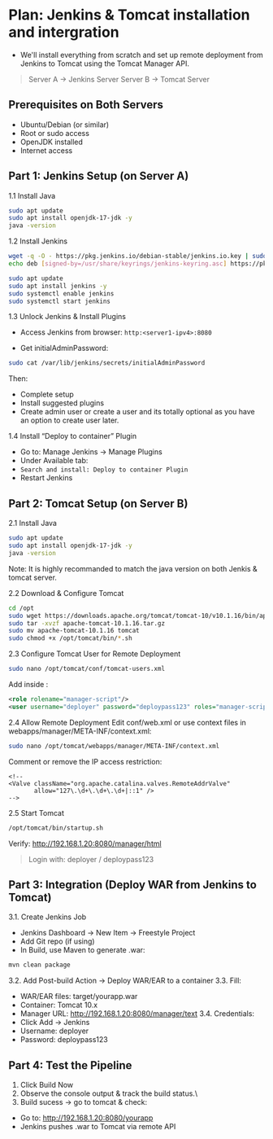 # Plan: Jenkins & Tomcat installation and intergration

-  We'll install everything from scratch and set up remote deployment from Jenkins to Tomcat using the Tomcat Manager API.

> Server A → Jenkins Server
> Server B → Tomcat Server

## Prerequisites on Both Servers

-  Ubuntu/Debian (or similar)
-  Root or sudo access
-  OpenJDK installed
-  Internet access

## Part 1: Jenkins Setup (on Server A)

1.1  Install Java
```bash
sudo apt update
sudo apt install openjdk-17-jdk -y
java -version
```

1.2  Install Jenkins
```bash
wget -q -O - https://pkg.jenkins.io/debian-stable/jenkins.io.key | sudo tee /usr/share/keyrings/jenkins-keyring.asc > /dev/null
echo deb [signed-by=/usr/share/keyrings/jenkins-keyring.asc] https://pkg.jenkins.io/debian-stable binary/ | sudo tee /etc/apt/sources.list.d/jenkins.list > /dev/null

sudo apt update
sudo apt install jenkins -y
sudo systemctl enable jenkins
sudo systemctl start jenkins
```
1.3  Unlock Jenkins & Install Plugins

-  Access Jenkins from browser:
`http:<server1-ipv4>:8080`

-  Get initialAdminPassword:

```bash
sudo cat /var/lib/jenkins/secrets/initialAdminPassword
```
Then:
-  Complete setup
-  Install suggested plugins
-  Create admin user or create a user and its totally optional as you have an option to create user later.

1.4  Install “Deploy to container” Plugin

-  Go to: Manage Jenkins → Manage Plugins
-  Under Available tab:
-  `Search and install: Deploy to container Plugin`
-  Restart Jenkins

## Part 2: Tomcat Setup (on Server B)

2.1  Install Java

```bash
sudo apt update
sudo apt install openjdk-17-jdk -y
java -version
```
Note: It is highly recommanded to match the java version on both Jenkis & tomcat server.

2.2  Download & Configure Tomcat
```bash
cd /opt
sudo wget https://downloads.apache.org/tomcat/tomcat-10/v10.1.16/bin/apache-tomcat-10.1.16.tar.gz
sudo tar -xvzf apache-tomcat-10.1.16.tar.gz
sudo mv apache-tomcat-10.1.16 tomcat
sudo chmod +x /opt/tomcat/bin/*.sh
```

2.3  Configure Tomcat User for Remote Deployment
```bash
sudo nano /opt/tomcat/conf/tomcat-users.xml
```
Add inside <tomcat-users>:

```xml
<role rolename="manager-script"/>
<user username="deployer" password="deploypass123" roles="manager-script"/>
```
2.4  Allow Remote Deployment
Edit conf/web.xml or use context files in webapps/manager/META-INF/context.xml:

```bash
sudo nano /opt/tomcat/webapps/manager/META-INF/context.xml
```
Comment or remove the IP access restriction:

```xml<!--
<!--
<Valve className="org.apache.catalina.valves.RemoteAddrValve"
       allow="127\.\d+\.\d+\.\d+|::1" />
-->
```

2.5  Start Tomcat
```bash
/opt/tomcat/bin/startup.sh
```
Verify:
http://192.168.1.20:8080/manager/html
> Login with: deployer / deploypass123

## Part 3: Integration (Deploy WAR from Jenkins to Tomcat)

3.1.  Create Jenkins Job

-  Jenkins Dashboard -> New Item -> Freestyle Project
-  Add Git repo (if using)
-  In Build, use Maven to generate .war:
```bash
mvn clean package
```
3.2.  Add Post-build Action -> Deploy WAR/EAR to a container
3.3.  Fill:
-  WAR/EAR files: target/yourapp.war
-  Container: Tomcat 10.x
-  Manager URL: http://192.168.1.20:8080/manager/text
3.4.  Credentials:
-  Click Add → Jenkins
-  Username: deployer
-  Password: deploypass123

## Part 4: Test the Pipeline

1.  Click Build Now
2.  Observe the console output & track the build status.\
3.  Build sucess -> go to tomcat & check:
-  Go to: http://192.168.1.20:8080/yourapp
-  Jenkins pushes .war to Tomcat via remote API

